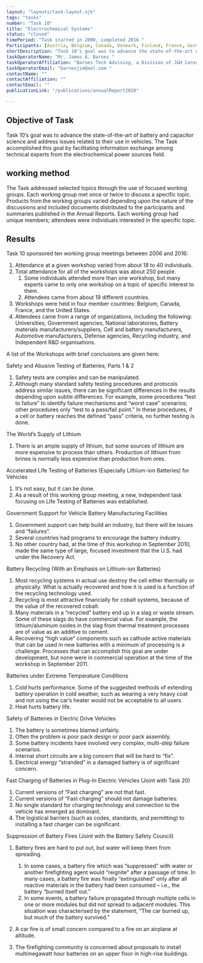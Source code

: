 ```yaml
---
layout: "layouts/task-layout.njk"
tags: "tasks"
number: "Task 10"
title: "Electrochemical Systems"
status: "closed"
timePeriod: "Task started in 2000, completed 2016 "
Participants: [Austria, Belgium, Canada, Denmark, Finland, France, Germany, Italy, Sweden, Switzerland, The Netherlands, Turkey, United Kingdom, United States]
shortDescription: "Task 10’s goal was to advance the state-of-the-art of battery and capacitor science and address issues related to their use in vehicles. "
taskOperatorName: "Mr. James A. Barnes "
taskOperatorAffiliation: "Barnes Tech Advising, a Division of J&H Consulting Company, LLC "
taskOperatorEmail: "barnesjim@aol.com "
contactName: ""
contactAffiliation: ""
contactEmail: ""
publicationLink: "/publications/annualReport2020"

---
```


## Objective of Task
Task 10’s goal was to advance the state-of-the-art of battery and capacitor science and address issues related to their use in vehicles. The Task accomplished this goal by facilitating information exchange among technical experts from the electrochemical power sources field. 

## working method
The Task addressed selected topics through the use of focused working groups. Each working group met once or twice to discuss a specific topic. Products from the working groups varied depending upon the nature of the discussions and included documents distributed to the participants and summaries published in the Annual Reports. Each working group had unique members; attendees were individuals interested in the specific topic.   

## Results
Task 10 sponsored ten working group meetings between 2006 and 2016:  

1. Attendance at a given workshop varied from about 18 to 40 individuals.  
2. Total attendance for all of the workshops was about 250 people.  
    1. Some individuals attended more than one workshop, but many experts came to only one workshop on a topic of specific interest to them.  
    2. Attendees came from about 19 different countries.  
3. Workshops were held in four member countries: Belgium, Canada, France, and the United States.  
4. Attendees came from a range of organizations, including the following: Universities, Government agencies, National laboratories, Battery materials manufacturers/suppliers, Cell and battery manufacturers, Automotive manufacturers, Defense agencies, Recycling industry, and Independent R&D organisations. 

 

A list of the Workshops with brief conclusions are given here:  

Safety and Abusive Testing of Batteries, Parts 1 & 2  

1. Safety tests are complex and can be manipulated.  
2. Although many standard safety testing procedures and protocols address similar issues, there can be significant differences in the results depending upon subtle differences. For example, some procedures “test to failure” to identify failure mechanisms and “worst case” scenarios; other procedures only “test to a pass/fail point.” In these procedures, if a cell or battery reaches the defined “pass” criteria, no further testing is done.  

The World’s Supply of Lithium  

1. There is an ample supply of lithium, but some sources of lithium are more expensive to process than others. Production of lithium from brines is normally less expensive than production from ores.  

Accelerated Life Testing of Batteries (Especially Lithium-ion Batteries) for Vehicles  

1. It’s not easy, but it can be done.  
2. As a result of this working group meeting, a new, independent task focusing on Life Testing of Batteries was established.  

Government Support for Vehicle Battery Manufacturing Facilities  

1. Government support can help build an industry, but there will be issues and “failures”.  
2. Several countries had programs to encourage the battery industry. 
3. No other country had, at the time of this workshop in September 2010, made the same type of large, focused investment that the U.S. had under the Recovery Act.  
 

Battery Recycling (With an Emphasis on Lithium-ion Batteries)  

1. Most recycling systems in actual use destroy the cell either thermally or physically. What is actually recovered and how it is used is a function of the recycling technology used.  
2. Recycling is most attractive financially for cobalt systems, because of the value of the recovered cobalt.  
3. Many materials in a “recycled” battery end up in a slag or waste stream. Some of these slags do have commercial value. For example, the lithium/aluminum oxides in the slag from thermal treatment processes are of value as an additive to cement.  
4. Recovering “high value” components such as cathode active materials that can be used in new batteries with a minimum of processing is a challenge. Processes that can accomplish this goal are under development, but none were in commercial operation at the time of the workshop in September 2011.  

Batteries under Extreme Temperature Conditions  

1. Cold hurts performance. Some of the suggested methods of extending battery operation in cold weather, such as wearing a very heavy coat and not using the car’s heater would not be acceptable to all users.  
2. Heat hurts battery life.  

Safety of Batteries in Electric Drive Vehicles  

1. The battery is sometimes blamed unfairly.  
2. Often the problem is poor pack design or poor pack assembly.  
3. Some battery incidents have involved very complex, multi-step failure scenarios.  
4. Internal short circuits are a big concern that will be hard to “fix”.  
5. Electrical energy “stranded” in a damaged battery is of significant concern.  

Fast Charging of Batteries in Plug-In Electric Vehicles (Joint with Task 20)  

1. Current versions of “Fast charging” are not that fast.  
2. Current versions of “Fast charging” should not damage batteries.  
3. No single standard for charging technology and connection to the vehicle has emerged as dominant.  
4. The logistical barriers (such as codes, standards, and permitting) to installing a fast charger can be significant. 

Suppression of Battery Fires (Joint with the Battery Safety Council)  

1. Battery fires are hard to put out, but water will keep them from spreading. 
    1. In some cases, a battery fire which was “suppressed” with water or another firefighting agent would “reignite” after a passage of time. In many cases, a battery fire was finally “extinguished” only after all reactive materials in the battery had been consumed – i.e., the battery “burned itself out.” 
    2. In some events, a battery failure propagated through multiple cells in one or more modules but did not spread to adjacent modules. This situation was characterised by the statement, “The car burned up, but much of the battery survived.”  

2. A car fire is of small concern compared to a fire on an airplane at altitude.  
3. The firefighting community is concerned about proposals to install multimegawatt hour batteries on an upper floor in high-rise buildings. 
